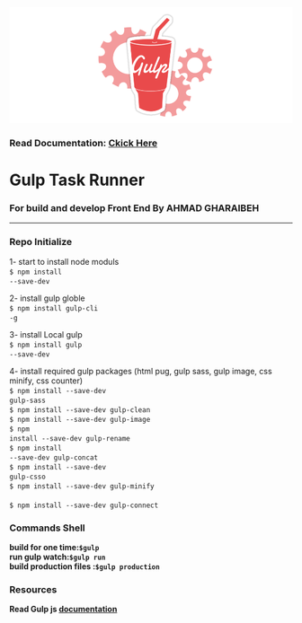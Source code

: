 ![](./assets/img/repo_image.jpeg)
<h3>Read Documentation: <a href="https://ahmadfox.github.io/gulp-taskrunner/" target="_blank">Ckick Here</a></h3>

<h1>Gulp Task Runner</h1>
<h3> For build and develop Front End <b>By AHMAD GHARAIBEH</b></h3>

----------------------------------
<h3>Repo Initialize</h3>

1- start to install node moduls
<br>
<code>$ npm install --save-dev</code>

2- install gulp globle
<br>
<code>$ npm install gulp-cli -g</code>

3- install Local gulp 
<br>
<code>$ npm install gulp --save-dev</code>

4- install required gulp packages (html pug, gulp sass, gulp image, css minify, css counter)
<br>
<code>$ npm install --save-dev gulp-sass</code>
<br>
<code>$ npm install --save-dev gulp-clean</code>
<br>
<code>$ npm install --save-dev gulp-image</code>
<br>
<code>$ npm install --save-dev gulp-rename</code>
<br>
<code>$ npm install --save-dev gulp-concat</code>
<br>
<code>$ npm install --save-dev gulp-csso</code>
<br>
<code>$ npm install --save-dev gulp-minify</code>
<br>
<br>
<code>$ npm install --save-dev gulp-connect</code>
<br>

<h3>Commands Shell</h3>
<b>build for one time:<code>$gulp</code></b>
<br>
<b>run gulp watch:<code>$gulp run</code></b>
<br>
<b>build production files :<code>$gulp production</code></b>
<br>

<h3>Resources</h3>
<b>Read Gulp js <a href="https://github.com/gulpjs/gulp/blob/v3.9.1/docs/API.md" target="_blank">documentation</a></b>
